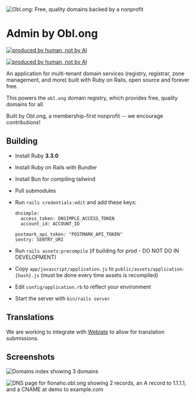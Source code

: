 
![Obl.ong: Free, quality domains backed by a nonprofit](https://github.com/obl-ong/admin/assets/19589006/2ee94019-99db-499e-8076-7fd52fd28629)

# Admin by Obl.ong


[![produced by human, not by AI](https://github.com/obl-ong/admin/assets/19589006/470f71c5-7338-43ae-b42b-b386ad69468c#gh-dark-mode-only)](https://notbyai.fyi#gh-dark-mode-only)

[![produced by human, not by AI](https://github.com/obl-ong/admin/assets/19589006/933d3b3d-9f80-47df-9e4b-57b1055b0c10#gh-light-mode-only)](https://notbyai.fyi#gh-light-mode-only)

An application for multi-tenant domain services (registry, registrar, zone management, and more) built with Ruby on Rails, open source and forever free.

This powers the `obl.ong` domain registry, which provides free, quality domains for all.

Built by Obl.ong, a membership-first nonprofit -- we encourage contributions!


## Building

- Install Ruby **3.3.0**
- Install Ruby on Rails with Bundler
- Install Bun for compiling tailwind
- Pull submodules
- Run `rails credentials:edit` and add these keys:
  
  ```
  dnsimple:
    access_token: DNSIMPLE_ACCESS_TOKEN
    account_id: ACCOUNT_ID

  postmark_api_token: "POSTMARK_API_TOKEN"
  sentry: SENTRY_URI
  ```
  
- Run `rails assets:precompile` (if building for prod - DO NOT DO IN DEVELOPMENT)
- Copy `app/javascript/application.js` to `public/assets/application-{hash}.js` (must be done every time assets is recompiled)
- Edit `config/application.rb` to reflect your environment
- Start the server with `bin/rails server`

## Translations

We are working to integrate with [Weblate](https://hosted.weblate.org/projects/oblong/) to allow for translation submissions.

## Screenshots

![Domains index showing 3 domains](https://github.com/obl-ong/admin/assets/19589006/227d0a2e-70a2-4227-befc-7d3ce6fdc1bb)

![DNS page for fionaho.obl.ong showing 2 records, an A record to 1.1.1.1, and a CNAME at demo to example.com](https://github.com/obl-ong/admin/assets/19589006/b3cd0329-9380-4758-b5e6-22afc7601333)


